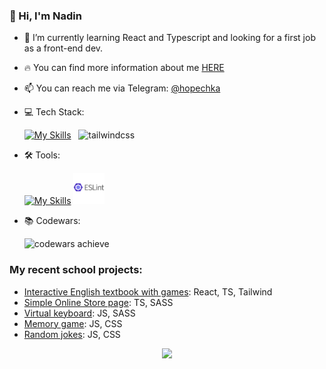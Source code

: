 ### 👋 Hi, I'm Nadin
- 🌱 I’m currently learning React and Typescript and looking for a first job as a front-end dev.
- :fire: You can find more information about me [HERE](https://hopechka.github.io/my-CV/)
- 📫 You can reach me via Telegram: [@hopechka](https://t.me/Hopechka)

- 💻 Tech Stack:

    [![My Skills](https://skillicons.dev/icons?i=javascript,html,css,typescript,react,nodejs,sass,markdown,jest&theme=light)](https://skillicons.dev)
&nbsp;&nbsp;<img src="https://camo.githubusercontent.com/5734d0669fe22ce04a1cb989a156cd32c379875f6bca56d5210c9432824856d9/68747470733a2f2f7777772e766563746f726c6f676f2e7a6f6e652f6c6f676f732f7461696c77696e646373732f7461696c77696e646373732d69636f6e2e737667" title="tailwindcss" alt="tailwindcss" width="auto" height="50" style="max-width: 100%;">


- 🛠 Tools: 

    [![My Skills](https://skillicons.dev/icons?i=git,github,vscode,figma,webpack&theme=light)](https://skillicons.dev)
     <img src="https://github.com/devicons/devicon/raw/master/icons/eslint/eslint-original-wordmark.svg" title="ESLint" alt="ESLint" width="auto" height="50" style="max-width: 100%;">

- :books: Codewars: 

    <img src="https://www.codewars.com/users/Hopechka/badges/large" alt="codewars achieve">

### My recent school projects:
- [Interactive English textbook with games](https://rslang-team75.pages.dev/): React, TS, Tailwind
- [Simple Online Store page](https://Hopechka.github.io/RSSchool-mainStage/online-store/): TS, SASS
- [Virtual keyboard](https://hopechka.github.io/virtual-keyboard/): JS, SASS
- [Memory game](https://Hopechka.github.io/RSSchool-stage0/memory-game/): JS, CSS
- [Random jokes](https://Hopechka.github.io/RSSchool-stage0/random-jokes/): JS, CSS


<div id="header" align="center">
 <img src="https://i.giphy.com/media/hpXdHPfFI5wTABdDx9/giphy.webp"/>
</div>

<!--
**Hopechka/Hopechka** is a ✨ _special_ ✨ repository because its `README.md` (this file) appears on your GitHub profile.

Here are some ideas to get you started:

- 🔭 I’m currently working on ...
- 🌱 I’m currently learning ...
- 👯 I’m looking to collaborate on ...
- 🤔 I’m looking for help with ...
- 💬 Ask me about ...
- 📫 How to reach me: ...
- 😄 Pronouns: ...
- ⚡ Fun fact: ...
-->
